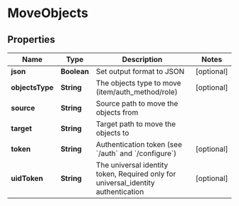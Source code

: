 

# MoveObjects


## Properties

Name | Type | Description | Notes
------------ | ------------- | ------------- | -------------
**json** | **Boolean** | Set output format to JSON |  [optional]
**objectsType** | **String** | The objects type to move (item/auth_method/role) |  [optional]
**source** | **String** | Source path to move the objects from | 
**target** | **String** | Target path to move the objects to | 
**token** | **String** | Authentication token (see &#x60;/auth&#x60; and &#x60;/configure&#x60;) |  [optional]
**uidToken** | **String** | The universal identity token, Required only for universal_identity authentication |  [optional]



